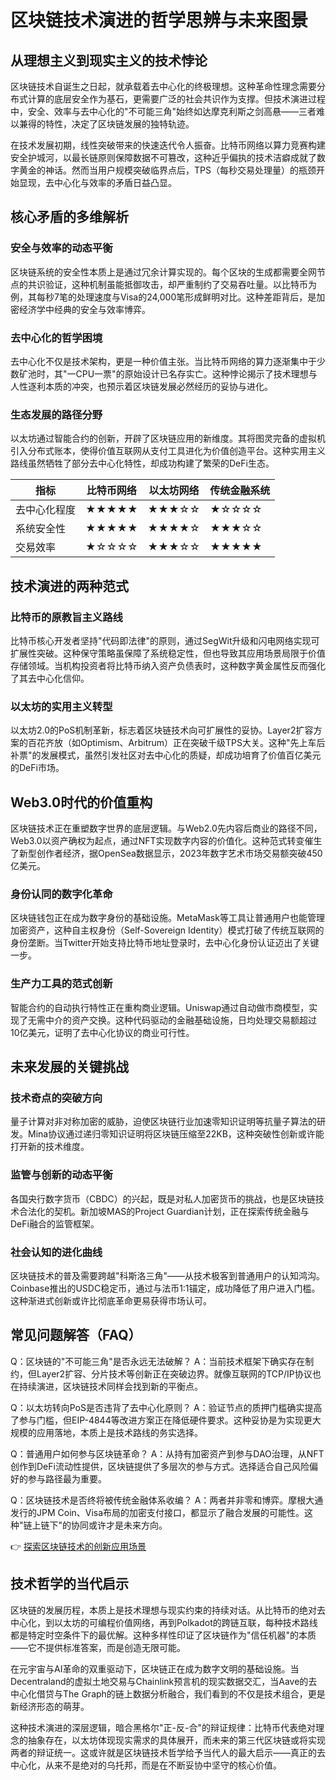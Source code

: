 # 区块链技术演进的哲学思辨与未来图景

## 从理想主义到现实主义的技术悖论

区块链技术自诞生之日起，就承载着去中心化的终极理想。这种革命性理念需要分布式计算的底层安全作为基石，更需要广泛的社会共识作为支撑。但技术演进过程中，安全、效率与去中心化的"不可能三角"始终如达摩克利斯之剑高悬——三者难以兼得的特性，决定了区块链发展的独特轨迹。

在技术发展初期，线性突破带来的快速迭代令人振奋。比特币网络以算力竞赛构建安全护城河，以最长链原则保障数据不可篡改，这种近乎偏执的技术洁癖成就了数字黄金的神话。然而当用户规模突破临界点后，TPS（每秒交易处理量）的瓶颈开始显现，去中心化与效率的矛盾日益凸显。

## 核心矛盾的多维解析

### 安全与效率的动态平衡
区块链系统的安全性本质上是通过冗余计算实现的。每个区块的生成都需要全网节点的共识验证，这种机制虽能抵御攻击，却严重制约了交易吞吐量。以比特币为例，其每秒7笔的处理速度与Visa的24,000笔形成鲜明对比。这种差距背后，是加密经济学中经典的安全与效率博弈。

### 去中心化的哲学困境
去中心化不仅是技术架构，更是一种价值主张。当比特币网络的算力逐渐集中于少数矿池时，其"一CPU一票"的原始设计已名存实亡。这种悖论揭示了技术理想与人性逐利本质的冲突，也预示着区块链发展必然经历的妥协与进化。

### 生态发展的路径分野
以太坊通过智能合约的创新，开辟了区块链应用的新维度。其将图灵完备的虚拟机引入分布式账本，使得价值互联网从支付工具进化为价值创造平台。这种实用主义路线虽然牺牲了部分去中心化特性，却成功构建了繁荣的DeFi生态。

| 指标        | 比特币网络 | 以太坊网络 | 传统金融系统 |
|-------------|------------|------------|--------------|
| 去中心化程度 | ★★★★★     | ★★★☆☆     | ★☆☆☆☆       |
| 系统安全性   | ★★★★★     | ★★★★☆     | ★★★☆☆       |
| 交易效率     | ★☆☆☆☆     | ★★★☆☆     | ★★★★★       |

## 技术演进的两种范式

### 比特币的原教旨主义路线
比特币核心开发者坚持"代码即法律"的原则，通过SegWit升级和闪电网络实现可扩展性突破。这种保守策略虽保障了系统稳定性，但也导致其应用场景局限于价值存储领域。当机构投资者将比特币纳入资产负债表时，这种数字黄金属性反而强化了其去中心化信仰。

### 以太坊的实用主义转型
以太坊2.0的PoS机制革新，标志着区块链技术向可扩展性的妥协。Layer2扩容方案的百花齐放（如Optimism、Arbitrum）正在突破千级TPS大关。这种"先上车后补票"的发展模式，虽然引发社区对去中心化的质疑，却成功培育了价值百亿美元的DeFi市场。

## Web3.0时代的价值重构

区块链技术正在重塑数字世界的底层逻辑。与Web2.0先内容后商业的路径不同，Web3.0以资产确权为起点，通过NFT实现数字内容的价值化。这种范式转变催生了新型创作者经济，据OpenSea数据显示，2023年数字艺术市场交易额突破450亿美元。

### 身份认同的数字化革命
区块链钱包正在成为数字身份的基础设施。MetaMask等工具让普通用户也能管理加密资产，这种自主权身份（Self-Sovereign Identity）模式打破了传统互联网的身份垄断。当Twitter开始支持比特币地址登录时，去中心化身份认证迈出了关键一步。

### 生产力工具的范式创新
智能合约的自动执行特性正在重构商业逻辑。Uniswap通过自动做市商模型，实现了无需中介的资产交换。这种代码驱动的金融基础设施，日均处理交易额超过10亿美元，证明了去中心化协议的商业可行性。

## 未来发展的关键挑战

### 技术奇点的突破方向
量子计算对非对称加密的威胁，迫使区块链行业加速零知识证明等抗量子算法的研发。Mina协议通过递归零知识证明将区块链压缩至22KB，这种突破性创新或许能打开新的技术维度。

### 监管与创新的动态平衡
各国央行数字货币（CBDC）的兴起，既是对私人加密货币的挑战，也是区块链技术合法化的契机。新加坡MAS的Project Guardian计划，正在探索传统金融与DeFi融合的监管框架。

### 社会认知的进化曲线
区块链技术的普及需要跨越"科斯洛三角"——从技术极客到普通用户的认知鸿沟。Coinbase推出的USDC稳定币，通过与法币1:1锚定，成功降低了用户进入门槛。这种渐进式创新或许比彻底革命更易获得市场认可。

## 常见问题解答（FAQ）

Q：区块链的"不可能三角"是否永远无法破解？
A：当前技术框架下确实存在制约，但Layer2扩容、分片技术等创新正在突破边界。就像互联网的TCP/IP协议也在持续演进，区块链技术同样会找到新的平衡点。

Q：以太坊转向PoS是否违背了去中心化原则？
A：验证节点的质押门槛确实提高了参与门槛，但EIP-4844等改进方案正在降低硬件要求。这种妥协是为实现更大规模的应用落地，本质上是技术路线的务实选择。

Q：普通用户如何参与区块链革命？
A：从持有加密资产到参与DAO治理，从NFT创作到DeFi流动性提供，区块链提供了多层次的参与方式。选择适合自己风险偏好的参与路径最为重要。

Q：区块链技术是否终将被传统金融体系收编？
A：两者并非零和博弈。摩根大通发行的JPM Coin、Visa布局的加密支付接口，都显示了融合发展的可能性。这种"链上链下"的协同或许才是未来方向。

👉 [探索区块链技术的创新应用场景](https://bit.ly/okx_welcome)

## 技术哲学的当代启示

区块链的发展历程，本质上是技术理想与现实约束的持续对话。从比特币的绝对去中心化，到以太坊的可编程价值网络，再到Polkadot的跨链互联，每种技术路线都是特定时空条件下的最优解。这种多样性印证了区块链作为"信任机器"的本质——它不提供标准答案，而是创造无限可能。

在元宇宙与AI革命的双重驱动下，区块链正在成为数字文明的基础设施。当Decentraland的虚拟土地交易与Chainlink预言机的现实数据交汇，当Aave的去中心化借贷与The Graph的链上数据分析融合，我们看到的不仅是技术组合，更是新经济形态的萌芽。

这种技术演进的深层逻辑，暗合黑格尔"正-反-合"的辩证规律：比特币代表绝对理念的抽象存在，以太坊体现现实需求的具体展开，而未来的第三代区块链或将实现两者的辩证统一。这或许就是区块链技术哲学给予当代人的最大启示——真正的去中心化，从来不是绝对的乌托邦，而是在不断妥协中坚守的核心价值。